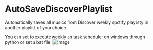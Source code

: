 # AutoSaveDiscoverPlaylist
 Automatically saves all musics from Discover weekly spotify playlisty in another playlist of your choice.
 
 You can set to execute weekly on task scheduler on windows through python or set a bat file.
 ![image](https://github.com/Grmglib/AutoSaveDiscoverPlaylist/assets/82120970/57b90f42-9770-4f92-8231-259819c12325)
